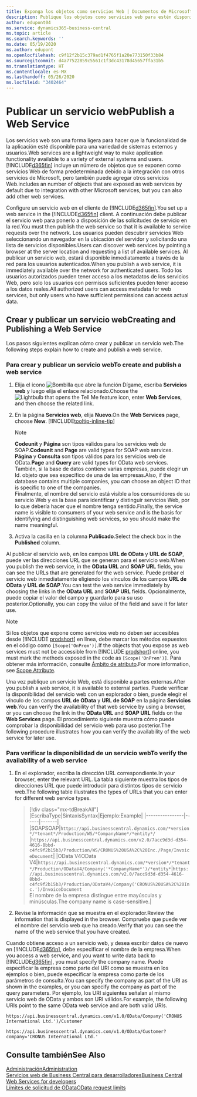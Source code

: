 ```yaml
---
title: Exponga los objetos como servicios Web | Documentos de Microsoft
description: Publique los objetos como servicios web para estén disponibles inmediatamente para la solución Business Central.
author: edupont04
ms.service: dynamics365-business-central
ms.topic: article
ms.search.keywords: ''
ms.date: 05/19/2020
ms.author: edupont
ms.openlocfilehash: c9f12f2b15c379ad1f4765f1a20e773150f33b84
ms.sourcegitcommit: d4a77522859c5561c1f3dc43178d45657ffa31b5
ms.translationtype: HT
ms.contentlocale: es-MX
ms.lasthandoff: 05/26/2020
ms.locfileid: "3402464"
---
```

# <a name="publish-a-web-service"></a><span data-ttu-id="da9f6-103">Publicar un servicio web</span><span class="sxs-lookup"><span data-stu-id="da9f6-103">Publish a Web Service</span></span>

<span data-ttu-id="da9f6-104">Los servicios web son una forma ligera para hacer que la funcionalidad de la aplicación esté disponible para una variedad de sistemas externos y usuarios.</span><span class="sxs-lookup"><span data-stu-id="da9f6-104">Web services are a lightweight way to make application functionality available to a variety of external systems and users.</span></span> [!INCLUDE[d365fin](includes/d365fin_md.md)] <span data-ttu-id="da9f6-105">incluye un número de objetos que se exponen como servicios Web de forma predeterminada debido a la integración con otros servicios de Microsoft, pero también puede agregar otros servicios Web.</span><span class="sxs-lookup"><span data-stu-id="da9f6-105">includes an number of objects that are exposed as web services by default due to integration with other Microsoft services, but you can also add other web services.</span></span>  

<span data-ttu-id="da9f6-106">Configure un servicio web en el cliente de [!INCLUDE[d365fin](includes/d365fin_md.md)].</span><span class="sxs-lookup"><span data-stu-id="da9f6-106">You set up a web service in the [!INCLUDE[d365fin](includes/d365fin_md.md)] client.</span></span> <span data-ttu-id="da9f6-107">A continuación debe publicar el servicio web para ponerlo a disposición de las solicitudes de servicio en la red.</span><span class="sxs-lookup"><span data-stu-id="da9f6-107">You must then publish the web service so that it is available to service requests over the network.</span></span> <span data-ttu-id="da9f6-108">Los usuarios pueden descubrir servicios Web seleccionando un navegador en la ubicación del servidor y solicitando una lista de servicios disponibles.</span><span class="sxs-lookup"><span data-stu-id="da9f6-108">Users can discover web services by pointing a browser at the server location and requesting a list of available services.</span></span> <span data-ttu-id="da9f6-109">Al publicar un servicio web, estará disponible inmediatamente a través de la red para los usuarios autenticados.</span><span class="sxs-lookup"><span data-stu-id="da9f6-109">When you publish a web service, it is immediately available over the network for authenticated users.</span></span> <span data-ttu-id="da9f6-110">Todo los usuarios autorizados pueden tener acceso a los metadatos de los servicios Web, pero solo los usuarios con permisos suficientes pueden tener acceso a los datos reales.</span><span class="sxs-lookup"><span data-stu-id="da9f6-110">All authorized users can access metadata for web services, but only users who have sufficient permissions can access actual data.</span></span>

## <a name="creating-and-publishing-a-web-service"></a><span data-ttu-id="da9f6-111">Crear y publicar un servicio web</span><span class="sxs-lookup"><span data-stu-id="da9f6-111">Creating and Publishing a Web Service</span></span>

<span data-ttu-id="da9f6-112">Los pasos siguientes explican cómo crear y publicar un servicio web.</span><span class="sxs-lookup"><span data-stu-id="da9f6-112">The following steps explain how to create and publish a web service.</span></span>  

### <a name="to-create-and-publish-a-web-service"></a><span data-ttu-id="da9f6-113">Para crear y publicar un servicio web</span><span class="sxs-lookup"><span data-stu-id="da9f6-113">To create and publish a web service</span></span>  

1. <span data-ttu-id="da9f6-114">Elija el icono ![Bombilla que abre la función Dígame](media/ui-search/search_small.png "Dígame qué desea hacer"), escriba **Servicios web** y luego elija el enlace relacionado.</span><span class="sxs-lookup"><span data-stu-id="da9f6-114">Choose the ![Lightbulb that opens the Tell Me feature](media/ui-search/search_small.png "Tell me what you want to do") icon, enter **Web Services**, and then choose the related link.</span></span>  
2. <span data-ttu-id="da9f6-115">En la página **Servicios web**, elija **Nuevo**.</span><span class="sxs-lookup"><span data-stu-id="da9f6-115">On the **Web Services** page, choose **New**.</span></span> [!INCLUDE[tooltip-inline-tip](includes/tooltip-inline-tip_md.md)]  

    > [!NOTE]  
    > <span data-ttu-id="da9f6-116">**Codeunit** y **Página** son tipos válidos para los servicios web de SOAP.</span><span class="sxs-lookup"><span data-stu-id="da9f6-116">**Codeunit** and **Page** are valid types for SOAP web services.</span></span> <span data-ttu-id="da9f6-117">**Página** y **Consulta** son tipos válidos para los servicios web de OData.</span><span class="sxs-lookup"><span data-stu-id="da9f6-117">**Page** and **Query** are valid types for OData web services.</span></span>  
    > <span data-ttu-id="da9f6-118">También, si la base de datos contiene varias empresas, puede elegir un Id. objeto que sea específico de una de las empresas.</span><span class="sxs-lookup"><span data-stu-id="da9f6-118">Also, if the database contains multiple companies, you can choose an object ID that is specific to one of the companies.</span></span>  
    > <span data-ttu-id="da9f6-119">Finalmente, el nombre del servicio está visible a los consumidores de su servicio Web y es la base para identificar y distinguir servicios Web, por lo que debería hacer que el nombre tenga sentido.</span><span class="sxs-lookup"><span data-stu-id="da9f6-119">Finally, the service name is visible to consumers of your web service and is the basis for identifying and distinguishing web services, so you should make the name meaningful.</span></span>

3. <span data-ttu-id="da9f6-120">Activa la casilla en la columna **Publicado**.</span><span class="sxs-lookup"><span data-stu-id="da9f6-120">Select the check box in the **Published** column.</span></span>  

<span data-ttu-id="da9f6-121">Al publicar el servicio web, en los campos **URL de OData** y **URL de SOAP**, puede ver las direcciones URL que se generan para el servicio web.</span><span class="sxs-lookup"><span data-stu-id="da9f6-121">When you publish the web service, in the **OData URL** and **SOAP URL** fields, you can see the URLs that are generated for the web service.</span></span> <span data-ttu-id="da9f6-122">Puede probar el servicio web inmediatamente eligiendo los vínculos de los campos **URL de OData** y **URL de SOAP**.</span><span class="sxs-lookup"><span data-stu-id="da9f6-122">You can test the web service immediately by choosing the links in the **OData URL** and **SOAP URL** fields.</span></span> <span data-ttu-id="da9f6-123">Opcionalmente, puede copiar el valor del campo y guardarlo para su uso posterior.</span><span class="sxs-lookup"><span data-stu-id="da9f6-123">Optionally, you can copy the value of the field and save it for later use.</span></span>  

> [!NOTE]
> <span data-ttu-id="da9f6-124">Si los objetos que expone como servicios web no deben ser accesibles desde [!INCLUDE [prodshort](includes/prodshort.md)] en línea, debe marcar los métodos expuestos en el código como `[Scope('OnPrem')]`.</span><span class="sxs-lookup"><span data-stu-id="da9f6-124">If the objects that you expose as web services must not be accessible from [!INCLUDE [prodshort](includes/prodshort.md)] online, you must mark the methods exposed in the code as `[Scope('OnPrem')]`.</span></span> <span data-ttu-id="da9f6-125">Para obtener más información, consulte [Ámbito de atributo](/dynamics365/business-central/dev-itpro/developer/methods/devenv-scope-attribute).</span><span class="sxs-lookup"><span data-stu-id="da9f6-125">For more information, see [Scope Attribute](/dynamics365/business-central/dev-itpro/developer/methods/devenv-scope-attribute).</span></span>

<span data-ttu-id="da9f6-126">Una vez publique un servicio Web, está disponible a partes externas.</span><span class="sxs-lookup"><span data-stu-id="da9f6-126">After you publish a web service, it is available to external parties.</span></span> <span data-ttu-id="da9f6-127">Puede verificar la disponibilidad del servicio web con un explorador o bien, puede elegir el vínculo de los campos **URL de OData** y **URL de SOAP** en la página **Servicios web**.</span><span class="sxs-lookup"><span data-stu-id="da9f6-127">You can verify the availability of that web service by using a browser, or you can choose the link in the **OData URL** and **SOAP URL** fields on the **Web Services** page.</span></span> <span data-ttu-id="da9f6-128">El procedimiento siguiente muestra cómo puede comprobar la disponibilidad del servicio web para uso posterior.</span><span class="sxs-lookup"><span data-stu-id="da9f6-128">The following procedure illustrates how you can verify the availability of the web service for later use.</span></span>  

### <a name="to-verify-the-availability-of-a-web-service"></a><span data-ttu-id="da9f6-129">Para verificar la disponibilidad de un servicio web</span><span class="sxs-lookup"><span data-stu-id="da9f6-129">To verify the availability of a web service</span></span>  

1. <span data-ttu-id="da9f6-130">En el explorador, escriba la dirección URL correspondiente.</span><span class="sxs-lookup"><span data-stu-id="da9f6-130">In your browser, enter the relevant URL.</span></span> <span data-ttu-id="da9f6-131">La tabla siguiente muestra los tipos de direcciones URL que puede introducir para distintos tipos de servicio web.</span><span class="sxs-lookup"><span data-stu-id="da9f6-131">The following table illustrates the types of URLs that you can enter for different web service types.</span></span>  

    > [!div class="mx-tdBreakAll"]
    > |<span data-ttu-id="da9f6-132">Escriba</span><span class="sxs-lookup"><span data-stu-id="da9f6-132">Type</span></span>|<span data-ttu-id="da9f6-133">Sintaxis</span><span class="sxs-lookup"><span data-stu-id="da9f6-133">Syntax</span></span>|<span data-ttu-id="da9f6-134">Ejemplo:</span><span class="sxs-lookup"><span data-stu-id="da9f6-134">Example</span></span>|
    > |----------------|------|-------|
    > |<span data-ttu-id="da9f6-135">SOAP</span><span class="sxs-lookup"><span data-stu-id="da9f6-135">SOAP</span></span>|`https://api.businesscentral.dynamics.com/*version*/*tenant*/Production/WS/*CompanyName*/*entity*/` |`https://api.businesscentral.dynamics.com/v2.0/7acc9d3d-d354-4616-8bbd-c4fc9f2b15b3/Production/WS/CRONUS%20USA%2C%20Inc./Page/InvoiceDocument`|
    > |<span data-ttu-id="da9f6-136">OData V4</span><span class="sxs-lookup"><span data-stu-id="da9f6-136">OData V4</span></span>|`https://api.businesscentral.dynamics.com/*version*/*tenant*/Production/ODataV4/Company('*CompanyName*')/*entity*`|`https://api.businesscentral.dynamics.com/v2.0/7acc9d3d-d354-4616-8bbd-c4fc9f2b15b3/Production/ODataV4/Company('CRONUS%20USA%2C%20Inc.')/InvoiceDocument`<br/>    <span data-ttu-id="da9f6-137">El nombre de la empresa distingue entre mayúsculas y minúsculas.</span><span class="sxs-lookup"><span data-stu-id="da9f6-137">The company name is case-sensitive.</span></span>|

2. <span data-ttu-id="da9f6-138">Revise la información que se muestra en el explorador.</span><span class="sxs-lookup"><span data-stu-id="da9f6-138">Review the information that is displayed in the browser.</span></span> <span data-ttu-id="da9f6-139">Compruebe que puede ver el nombre del servicio web que ha creado.</span><span class="sxs-lookup"><span data-stu-id="da9f6-139">Verify that you can see the name of the web service that you have created.</span></span>  

<span data-ttu-id="da9f6-140">Cuando obtiene acceso a un servicio web, y desea escribir datos de nuevo en [!INCLUDE[d365fin](includes/d365fin_md.md)], debe especificar el nombre de la empresa.</span><span class="sxs-lookup"><span data-stu-id="da9f6-140">When you access a web service, and you want to write data back to [!INCLUDE[d365fin](includes/d365fin_md.md)], you must specify the company name.</span></span> <span data-ttu-id="da9f6-141">Puede especificar la empresa como parte del URI como se muestra en los ejemplos o bien, puede especificar la empresa como parte de los parámetros de consulta.</span><span class="sxs-lookup"><span data-stu-id="da9f6-141">You can specify the company as part of the URI as shown in the examples, or you can specify the company as part of the query parameters.</span></span> <span data-ttu-id="da9f6-142">Por ejemplo, los URI siguientes señalan al mismo servicio web de OData y ambos son URI válidos.</span><span class="sxs-lookup"><span data-stu-id="da9f6-142">For example, the following URIs point to the same OData web service and are both valid URIs.</span></span>  

```
https://api.businesscentral.dynamics.com/v1.0/OData/Company('CRONUS International Ltd.')/Customer  
```

```
https://api.businesscentral.dynamics.com/v1.0/OData/Customer?company='CRONUS International Ltd.'  
```

## <a name="see-also"></a><span data-ttu-id="da9f6-143">Consulte también</span><span class="sxs-lookup"><span data-stu-id="da9f6-143">See Also</span></span>

[<span data-ttu-id="da9f6-144">Administración</span><span class="sxs-lookup"><span data-stu-id="da9f6-144">Administration</span></span>](admin-setup-and-administration.md)  
[<span data-ttu-id="da9f6-145">Servicios web de Business Central para desarrolladores</span><span class="sxs-lookup"><span data-stu-id="da9f6-145">Business Central Web Services for developers</span></span>](/dynamics365/business-central/dev-itpro/webservices/web-services)  
[<span data-ttu-id="da9f6-146">Límites de solicitud de OData</span><span class="sxs-lookup"><span data-stu-id="da9f6-146">OData request limits</span></span>](/dynamics365/business-central/dev-itpro/administration/operational-limits-online#ODataServices)  
